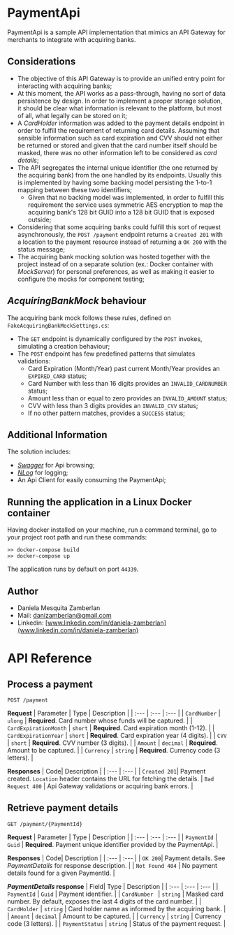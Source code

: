 # PaymentApi

PaymentApi is a sample API implementation that mimics an API Gateway for merchants to integrate with acquiring banks.

## Considerations

* The objective of this API Gateway is to provide an unified entry point for interacting with acquiring banks;
* At this moment, the API works as a pass-through, having no sort of data persistence by design. In order to implement a proper storage solution, it should be clear what information is relevant to the platform, but most of all, what legally can be stored on it;
* A *CardHolder* information was added to the payment details endpoint in order to fulfill the requirement of returning card details. Assuming that sensible information such as card expiration and CVV should not either be returned or stored and given that the card number itself should be masked, there was no other information left to be considered as *card details*;
* The API segregates the internal unique identifier (the one returned by the acquiring bank) from the one handled by its endpoints. Usually this is implemented by having some backing model persisting the 1-to-1 mapping between these two identifiers;
  * Given that no backing model was implemented, in order to fulfill this requirement the service uses symmetric AES encryption to map the acquiring bank's 128 bit GUID into a 128 bit GUID that is exposed outside;
* Considering that some acquiring banks could fulfill this sort of request asynchronously, the `POST /payment` endpoint returns a `Created 201` with a location to the payment resource instead of returning a `OK 200` with the status message;
* The acquiring bank mocking solution was hosted together with the project instead of on a separate solution (ex.: Docker container with *MockServer*) for personal preferences, as well as making it easier to configure the mocks for component testing;

## *AcquiringBankMock* behaviour

The acquiring bank mock follows these rules, defined on `FakeAcquiringBankMockSettings.cs`:
* The `GET` endpoint is dynamically configured by the `POST` invokes, simulating a creation behaviour;
* The `POST` endpoint has few predefined patterns that simulates validations:
  * Card Expiration (Month/Year) past current Month/Year provides an `EXPIRED_CARD` status;
  * Card Number with less than 16 digits provides an `INVALID_CARDNUMBER` status;
  * Amount less than or equal to zero provides an `INVALID_AMOUNT` status;
  * CVV with less than 3 digits provides an `INVALID_CVV` status;
  * If no other pattern matches, provides a `SUCCESS` status;

## Additional Information
The solution includes:
* [*Swagger*](https://swagger.io/) for Api browsing;
* [*NLog*](https://nlog-project.org/) for logging;
* An Api Client for easily consuming the PaymentApi;

## Running the application in a Linux Docker container
Having docker installed on your machine, run a command terminal, go to your project root path and run these commands:

```
>> docker-compose build
>> docker-compose up
```

The application runs by default on port `44339`.

## Author

- Daniela Mesquita Zamberlan 
- Mail: danizamberlan@gmail.com
- Linkedin: [www.linkedin.com/in/daniela-zamberlan](www.linkedin.com/in/daniela-zamberlan)

# API Reference

## Process a payment

```http
POST /payment
```

**Request**
| Parameter | Type | Description |
| :--- | :--- | :--- |
| `CardNumber` | `ulong` | **Required**. Card number whose funds will be captured. |
| `CardExpirationMonth` | `short` | **Required**. Card expiration month (1-12). |
| `CardExpirationYear` | `short` | **Required**. Card expiration year (4 digits). |
| `CVV` | `short` | **Required**. CVV number (3 digits). |
| `Amount` | `decimal` | **Required**. Amount to be captured. |
| `Currency` | `string` | **Required**. Currency code (3 letters). |

**Responses**
| Code| Description |
| :--- | :--- | 
| `Created 201`| Payment created. `Location` header contains the URL for fetching the details. 
| `Bad Request 400` | Api Gateway validations or acquiring bank errors. |

## Retrieve payment details

```http
GET /payment/{PaymentId}
```

**Request**
| Parameter | Type | Description |
| :--- | :--- | :--- |
| `PaymentId` | `Guid` | **Required**. Payment unique identifier provided by the PaymentApi. |

**Responses**
| Code| Description |
| :--- | :--- | 
| `OK 200`| Payment details. See *PaymentDetails* for response description. |
| `Not Found 404` | No payment details found for a given PaymentId. |

***PaymentDetails* response**
| Field| Type | Description |
| :--- | :--- | :--- |
| `PaymentId` | `Guid` | Payment identifier. |
| `CardNumber ` | `string` | Masked card number. By default, exposes the last 4 digits of the card number. |
| `CardHolder` | `string` | Card holder name as informed by the acquiring bank. |
| `Amount` | `decimal` | Amount to be captured. |
| `Currency` | `string` | Currency code (3 letters). |
| `PaymentStatus` | `string` | Status of the payment request. |
